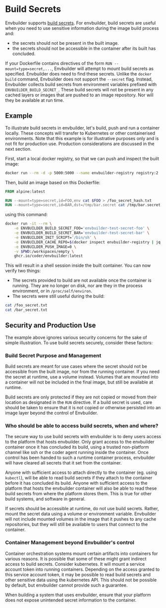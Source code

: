 # Build Secrets

Envbuilder supports [build secrets](https://docs.docker.com/reference/dockerfile/#run---mounttypesecret). For envbuilder, build secrets are useful when you need to use sensitive information during the image build process and:
* the secrets should not be present in the built image.
* the secrets should not be accessible in the container after its built has concluded.

If your Dockerfile contains directives of the form `RUN --mount=type=secret,...`, Envbuilder will attempt to mount build secrets as specified. Envbuilder does need to find these secrets. Unlike the `docker build` command, Envbuilder does not support the `--secret` flag. Instead, Envbuilder collects build secrets from environment variables prefixed with `ENVBUILDER_BUILD_SECRET_`.
These build secrets will not be present in any cached layers or images that are pushed to an image repository. Nor will they be available at run time.

## Example

To illustrate build secrets in envbuilder, let's build, push and run a container locally. These concepts will transfer to Kubernetes or other containerised environments. Note that this example is for illustrative purposes only and is not fit for production use. Production considerations are discussed in the next section.

First, start a local docker registry, so that we can push and inspect the built image:
```bash
docker run --rm -d -p 5000:5000 --name envbuilder-registry registry:2
```

Then, build an image based on this Dockerfile:

```Dockerfile
FROM alpine:latest

RUN --mount=type=secret,id=FOO,env cat $FOO > /foo_secret_hash.txt
RUN --mount=type=secret,id=BAR,dst=/tmp/bar.secret cat /tmp/bar.secret > /bar_secret_hash.txt
```
using this command:
```bash
docker run -it --rm \
    -e ENVBUILDER_BUILD_SECRET_FOO='envbuilder-test-secret-foo' \
    -e ENVBUILDER_BUILD_SECRET_BAR='envbuilder-test-secret-bar' \
    -e ENVBUILDER_INIT_SCRIPT='/bin/sh' \
    -e ENVBUILDER_CACHE_REPO=$(docker inspect envbuilder-registry | jq -r '.[].NetworkSettings.IPAddress'):5000/test-container \
    -e ENVBUILDER_PUSH_IMAGE=0 \
    -v $PWD:/workspaces/empty \
    ghcr.io/coder/envbuilder:latest
```

This will result in a shell session inside the built container.
You can now verify two things:
* The secrets provided to build are not available once the container is running. They are no longer on disk, nor are they in the process environment, or in `/proc/self/environ`. 
* The secrets were still useful during the build:
```bash
cat /foo_secret.txt
cat /bar_secret.txt
```

## Security and Production Use
The example above ignores various security concerns for the sake of simple illustration. To use build secrets securely, consider these factors:

### Build Secret Purpose and Management
Build secrets are meant for use cases where the secret should not be accessible from the built image, nor from the running container. If you need the secret at runtime, use a volume instead. Volumes that are mounted into a container will not be included in the final image, but still be available at runtime. 

Build secrets are only protected if they are not copied or moved from their location as designated in the `RUN` directive. If a build secret is used, care should be taken to ensure that it is not copied or otherwise persisted into an image layer beyond the control of Envbuilder.

### Who should be able to access build secrets, when and where?
The secure way to use build secrets with envbuilder is to deny users access to the platform that hosts envbuilder. Only grant access to the envbuilder container once it has concluded its build, using a trusted non-platform channel like ssh or the coder agent running inside the container. Once control has been handed to such a runtime container process, envbuilder will have cleared all secrets that it set from the container.

Anyone with sufficient access to attach directly to the container (eg. using `kubectl`), will be able to read build secrets if they attach to the container before it has concluded its build. Anyone with sufficient access to the platform that hosts the envbuilder container will also be able to read these build secrets from where the platform stores them. This is true for other build systems, and software in general.

If secrets should be accessible at runtime, do not use build secrets. Rather, mount the secret data using a volume or environment variable. Envbuilder will not include mounted volumes in the image that it pushes to any cache repositories, but they will still be available to users that connect to the container.

### Container Management beyond Envbuilder's control
Container orchestration systems mount certain artifacts into containers for various reasons. It is possible that some of these might grant indirect access to build secrets. Consider kubernetes. It will mount a service account token into running containers. Depending on the access granted to this service account token, it may be possible to read build secrets and other sensitive data using the kubernetes API. This should not be possible by default, but envbuilder cannot provide such a guarantee.

When building a system that uses envbuilder, ensure that your platform does not expose unintended secret information to the container.